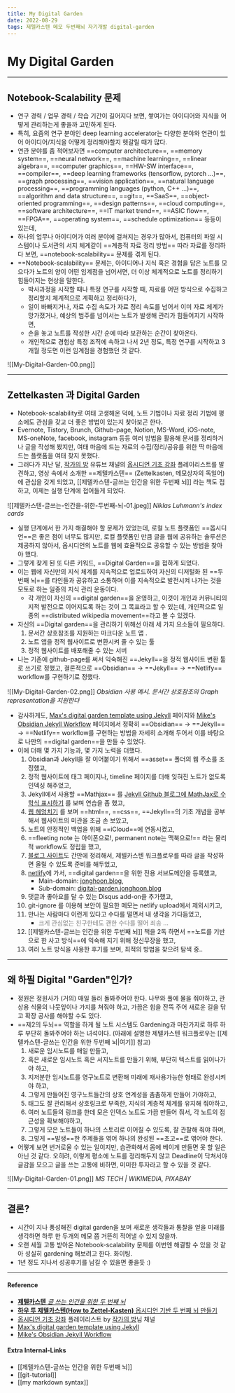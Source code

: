 ```yaml
---
title: My Digital Garden
date: 2022-08-29
tags: 제텔카스텐 메모 두번째뇌 자기개발 digital-garden
---
```


# My Digital Garden

---

## Notebook-Scalability 문제
- 연구 경력 / 업무 경력 / 학습 기간이 길어지다 보면, 쌓여가는 아이디어와 지식을 어떻게 관리하는게 좋을까 고민하게 된다. 
- 특히, 요즘의 연구 분야인 deep learning accelerator는 다양한 분야와 연관이 있어 아이디어/지식을 어떻게 정리해야할지 헷갈릴 때가 많다. 
- 연관 분야를 좀 적어보자면 ==computer architecture==, ==memory system==, ==neural network==, ==machine learning==, ==linear algebra==, ==computer graphics==, ==HW-SW interface==, ==compiler==, ==deep learning frameworks (tensorflow, pytorch ...)==, ==graph processing==, ==vision application==, ==natural language processing==, ==programming languages (python, C++ ...)==, ==algorithm and data structure==, ==git==, ==SaaS==, ==object-oriented programming==, ==design patterns==, ==cloud computing==, ==software architecture==, ==IT market trend==, ==ASIC flow==, ==FPGA==, ==operating system==, ==schedule optimization==  등등이 있는데, 
- 하나의 업무나 아이디어가 여러 분야에 걸쳐지는 경우가 많아서, 컴퓨터의 파일 시스템이나 도서관의 서지 체계같이 ==계층적 자료 정리 방법== 따라 자료를 정리하다 보면, ==notebook-scalability== 문제를 겪게 된다.
- ==Notebook-scalability== 문제는, 아이디어나 지식 혹은 경험을 담은 노트를 모으다가 노트의 양이 어떤 임계점을 넘어서면, 더 이상 체계적으로 노트를 정리하기 힘들어지는 현상을 말한다. 
	- 박사과정을 시작할 때나 특정 연구를 시작할 때, 자료를 어떤 방식으로 수집하고 정리할지 체계적으로 계획하고 정리하다가,
	- 일이 바빠지거나, 자료 수집 속도가 자료 정리 속도를 넘어서 이미 자료 체계가 망가졌거나, 예상의 범주를 넘어서는 노트가 발생해 관리가 힘들어지기 시작하면,
	- 손을 놓고 노트를 작성한 시간 순에 따라 보관하는 순간이 찾아온다. 
	- 개인적으로 경험상 특정 조직에 속하고 나서 2년 정도, 특정 연구를 시작하고 3개월 정도면 이런 임계점을 경험했던 것 같다.

![[My-Digital-Garden-00.png]]

--- 

## Zettelkasten 과 Digital Garden
- Notebook-scalability로 여태 고생해온 덕에, 노트 기법이나 자료 정리 기법에 평소에도 관심을 갖고 더 좋은 방법이 있는지 찾아보곤 한다.
- Evernote, Tistory, Brunch, Github-page, Notion, MS-Word, iOS-note, MS-oneNote, facebook, instagram 등등 여러 방법을 활용해 문서를 정리하거나 글을 작성해 봤지만, 여태 마음에 드는 자료의 수집/정리/공유를 위한 딱 마음에 드는 플랫폼을 여태 찾지 못했다.
- 그러다가 지난 달, [작가의 방](https://www.youtube.com/c/%EC%9E%91%EA%B0%80%EC%9D%98%EB%B0%A9) 유튜브 채널의 [옵시디언 기초 강좌](https://youtube.com/playlist?list=PLy4SLsxzyLUUJlu0L-_U7c1jy_bqvPMR6) 플레이리스트를 발견하고, 영상 속에서 소개한 ==제텔카스텐== (Zettelkasten, 메모상자의 독일어) 에 관심을 갖게 되었고, [[제텔카스텐-글쓰는 인간을 위한 두번째 뇌]] 라는 책도 접하고, 이제는 실행 단계에 접어들게 되었다. 

![[제텔카스텐-글쓰는-인간을-위한-두번째-뇌-01.jpeg]]
*Niklas Luhmann's index cards*

- 실행 단계에서 한 가지 해결해야 할 문제가 있었는데, 로컬 노트 플랫폼인 ==옵시디언==은 좋은 점이 너무도 많지만, 로컬 플랫폼인 만큼 글을 웹에 공유하는 솔루션은 제공하지 않아서, 옵시디언의 노트를 웹에 효율적으로 공유할 수 있는 방법을 찾아야 했다. 
- 그렇게 찾게 된 또 다른 키워드, ==Digital Garden==을 접하게 되었다.
- 이는 웹에 자신만의 지식 체계를 지속적으로 업로드하여 자신의 디저털화 된 ==두번째 뇌==를 타인들과 공유하고 소통하며 이를 지속적으로 발전시켜 나가는 것을 모토로 하는 일종의 지식 관리 운동이다. 
	- 각 개인이 자신의 ==digital garden==을 운영하고, 이것이 개인과 커뮤니티의 지적 발전으로 이어지도록 하는 것이 그 목표라고 할 수 있는데, 개인적으로 일종의 ==distributed wikipedia movement==라고 볼 수 있겠다.
- 자신의 ==Digital garden==을 관리하기 위해선 아래 세 가지 요소들이 필요하다.
	1.  문서간 상호참조를 지원하는 마크다운 노트 앱 .
	2. 노트 앱을 정적 웹사이트로 변환시켜 줄 수 있는 툴
	3. 정적 웹사이트를 배포해줄 수 있는 서버
- 나는 기존에 github-page를 써서 익숙해진 ==Jekyll==을 정적 웹사이트 변환 툴로 쓰기로 정했고,  결론적으로 ==Obsidian== $\rightarrow$ ==Jekyll==  $\rightarrow$ ==Netlify== workflow를 구현하기로 정했다.

![[My-Digital-Garden-02.png]]
*Obsidian 사용 예시. 문서간 상호참조의 Graph representation을 지원한다*

- 감사하게도, [Max's digital garden template using Jekyll](https://maximevaillancourt.com/blog/setting-up-your-own-digital-garden-with-jekyll) 페이지와  [Mike's Obsidian Jekyll Workflow](https://refinedmind.co/obsidian-jekyll-workflow) 페이지에서 정확히 ==Obsidian== $\rightarrow$ ==Jekyll==  $\rightarrow$ ==Netlify== workflow를 구현하는 방법을 자세히 소개해 두어서 이를 바탕으로 나만의 ==digital garden==을 만들 수 있었다.
- 이에 더해 몇 가지 기능과, 몇 가지 노력을 더했다.
	1. Obsidian과 Jekyll을 잘 이어붙이기 위해서 ==asset== 폴더의 웹 주소를 조정했고, 
	2. 정적 웹사이트에 태그 페이지나, timeline 페이지를 더해 잊혀진 노트가 없도록 인덱싱 해주었고,
	3. Jekyll에서 사용할 ==Mathjax== 를  [Jekyll Github 블로그에 MathJax로 수학식 표시하기](https://mkkim85.github.io/blog-apply-mathjax-to-jekyll-and-github-pages/) 를 보며 연습을 좀 했고,
	4. [웹 헤엄치기](https://wikidocs.net/book/4884?fbclid=IwAR0jxTPZ2ccqREK4mFCH1TafECwFJeq21tWY1cNeWSearV0NFkXXIKZaBzo) 를 보며 ==html==, ==css==, ==Jekyll==의 기초 개념을 공부해서 웹사이트의 미관을 조금 손 보았고,
	5. 노트의 안정적인 백업을 위해 ==iCloud==에 연동시켰고,
	6. ==fleeting note 는 아이폰으로!, permanent note는 맥북으로!== 라는 물리적 workflow도 정립을 했고,
	7. [블로그 사이트](https://jonghoon.blog/)도 간만에 정리해서, 제텔카스텐 워크플로우를 따라 글을 작성하면 올릴 수 있도록 준비를 해두었고,
	8. [netlify](https://www.netlify.com/)에 가서, ==digital garden==을 위한 전용 서브도메인을 등록했고,
		- Main-domain: [jonghoon.blog](https://jonghoon.blog), 
		- Sub-domain: [digital-garden.jonghoon.blog](https://digital-garden.jonghoon.blog)
	9. 댓글과 좋아요를 달 수 있는 Disqus add-on을 추가했고,
	10. git-ignore 를 이용해 보안이 필요한 메모는 netlify upload에서 제외시키고,
	11. 만나는 사람마다 이런게 있다고 수다를 떨면서 내 생각을 가다듬었고, 
		- <span style="color:grey">크게 관심없는 친구한테도 괜한 수다를 떨어 죄송 ... </span>
	12. [[제텔카스텐-글쓰는 인간을 위한 두번째 뇌]] 책을 2독 하면서 ==노트를 기반으로 한 사고 방식==에 익숙해 지기 위해 정신무장을 했고,
	13. 여러 노트 방식을 사용한 후기를 보며, 최적의 방법을 찾으려 탐색 중..

---

## 왜 하필 Digital "Garden"인가?
- 정원은 정원사가 (거의) 매일 들러 돌봐주어야 한다. 나무와 풀에 물을 줘야하고, 관상용 식물의 나뭇잎이나 가지를 쳐줘야 하고, 가끔은 힘을 잔뜩 주어 새로운 길을 닦고 확장 공사를 해야할 수도 있다.
- ==제2의 두뇌== 역할을 하게 될 노트 시스템도 Gardening과 마찬가지로 하루 하루 부단히 돌봐주어야 하는 녀석이다. (아래에 설명한 제텔카스텐 워크플로우는 [[제텔카스텐-글쓰는 인간을 위한 두번째 뇌|여기]] 참고)
	1. 새로운 임시노트를 매일 만들고, 
	2. 혹은 새로운 임시노트 혹은 서지노트를 만들기 위해, 부단히 텍스트를 읽어나가야 하고,
	3. 지저분한 임시노트를 영구노트로 변환해 미래에 재사용가능한 형태로 완성시켜야 하고, 
	4. 그렇게 만들어진 영구노트들간의 상호 연계성을 촘촘하게 만들어 가야하고,
	5. 태그도 잘 관리해서 상호링크로 부족한, 지식의 계층적 체계를 유지해 줘야하고,
	6. 여러 노트들의 링크를 한데 모은 인덱스 노트도 가끔 만들어 줘서, 각 노트의 접근성을 확보해야하고,
	7. 그렇게 모은 노트들이 하나의 스토리로 이어질 수 있도록, 잘 관찰해 줘야 하며,
	8. 그렇게 ==발생==한 주제들을 엮어 하나의 완성된 ==초고==로 엮어야 한다. 
- 어떻게 보면 번거로울 수 있는 일이지만, 습관화해서 몸에 베이게 만들면 못 할 일은 아닌 것 같다. 오히려, 이렇게 평소에 노트를 정리해두지 않고 Deadline이 닥쳐서야 글감을 모으고 글을 쓰는 고통에 비하면, 미미한 투자라고 할 수 있을 것 같다.

![[My-Digital-Garden-01.png]]
*MS TECH | WIKIMEDIA, PIXABAY*

---

## 결론?
- 시간이 지나 풍성해진 digital garden을 보며 새로운 생각들과 통찰을 얻을 미래를 생각하면 하루 한 두개의 메모 쯤 거뜬히 적어낼 수 있지 않을까.
- 오랜 세월 고통 받아온 Notebook-scalability 문제를 이번엔 해결할 수 있을 것 같아 성실히 gardening 해보려고 한다. 화이팅.
- 1년 정도 지나서 성공후기를 남길 수 있을면 좋을듯 :)

---
#### Reference
- [**제텔카스텐** *글 쓰는 인간을 위한 두 번째 뇌*](http://www.kyobobook.co.kr/product/detailViewKor.laf?mallGb=KOR&ejkGb=KOR&barcode=9788993784701)
- [**하우 투 제텔카스텐(How to Zettel-Kasten)** 옵시디언 기반 두 번째 뇌 만들기](http://www.kyobobook.co.kr/product/detailViewKor.laf?ejkGb=KOR&mallGb=KOR&barcode=9788993784725&orderClick=LAG&Kc=)
- [옵시디언 기초 강좌](https://youtube.com/playlist?list=PLy4SLsxzyLUUJlu0L-_U7c1jy_bqvPMR6) 플레이리스트 by [작가의 방](https://www.youtube.com/c/%EC%9E%91%EA%B0%80%EC%9D%98%EB%B0%A9)님 채널
- [Max's digital garden template using Jekyll](https://maximevaillancourt.com/blog/setting-up-your-own-digital-garden-with-jekyll) 
- [Mike's Obsidian Jekyll Workflow](https://refinedmind.co/obsidian-jekyll-workflow) 

#### Extra Internal-Links
- [[제텔카스텐-글쓰는 인간을 위한 두번째 뇌]]
- [[git-tutorial]]
- [[my markdown syntax]]

